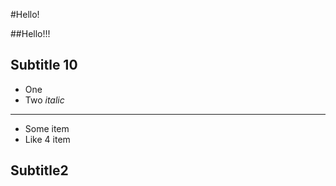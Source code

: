 #Hello!

##Hello!!!
## Subtitle 10
* One
* Two _italic_
---
* Some item
* Like 4 item
## Subtitle2


